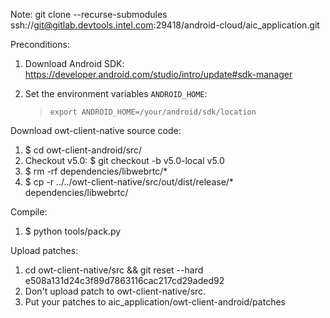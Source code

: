Note:
    git clone --recurse-submodules ssh://git@gitlab.devtools.intel.com:29418/android-cloud/aic_application.git

Preconditions:
1. Download Android SDK: https://developer.android.com/studio/intro/update#sdk-manager
2. Set the environment variables ```ANDROID_HOME```:

    >`export ANDROID_HOME=/your/android/sdk/location`

Download owt-client-native source code:
1. $ cd owt-client-android/src/
2. Checkout v5.0:
    $ git checkout -b v5.0-local v5.0
3. $ rm -rf  dependencies/libwebrtc/*
4. $ cp -r ../../owt-client-native/src/out/dist/release/* dependencies/libwebrtc/

Compile:
1. $ python tools/pack.py

Upload patches:
1. cd owt-client-native/src && git reset --hard e508a131d24c3f89d7863116cac217cd29aded92
2. Don't upload patch to owt-client-native/src.
3. Put your patches to aic_application/owt-client-android/patches
